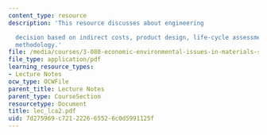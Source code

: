 ```yaml
---
content_type: resource
description: 'This resource discusses about engineering

  decision based on indirect costs, product design, life-cycle assessment, and LCA:
  methodology.'
file: /media/courses/3-080-economic-environmental-issues-in-materials-selection-fall-2005/7d275969c721222665526c0d5991125f_lec_lca2.pdf
file_type: application/pdf
learning_resource_types:
- Lecture Notes
ocw_type: OCWFile
parent_title: Lecture Notes
parent_type: CourseSection
resourcetype: Document
title: lec_lca2.pdf
uid: 7d275969-c721-2226-6552-6c0d5991125f
---
```

